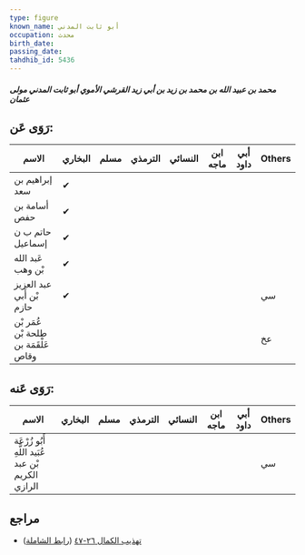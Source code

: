 ```yaml
---
type: figure
known_name: أبو ثابت المدني
occupation: محدث
birth_date:
passing_date:
tahdhib_id: 5436
---
```

##### محمد بن عبيد الله بن محمد بن زيد بن أبي زيد القرشي الأموي أبو ثابت المدني مولى عثمان

## رَوَى عَن:
| الاسم                                | البخاري | مسلم | الترمذي | النسائي | ابن ماجه | أبي داود | Others |
| ------------------------------------ | ------- | ---- | ------- | ------- | -------- | -------- | ------ |
| إبراهيم بن سعد                       | ✔       |      |         |         |          |          |        |
| أسامة بن حفص                         | ✔       |      |         |         |          |          |        |
| حاتم ب ن إسماعيل                     | ✔       |      |         |         |          |          |        |
| عَبد الله بْن وهب                    | ✔       |      |         |         |          |          |        |
| عبد العزيز بْن أَبي حازم             | ✔       |      |         |         |          |          | سي     |
| عُمَر بْن طلحة بْن عَلْقَمَة بن وقاص |         |      |         |         |          |          | عخ     |
## رَوَى عَنه:
| الاسم                                              | البخاري | مسلم | الترمذي | النسائي | ابن ماجه | أبي داود | Others |
| -------------------------------------------------- | ------- | ---- | ------- | ------- | -------- | -------- | ------ |
| أَبُو زُرْعَة عُبَيد اللَّهِ بْن عبد الكريم الرازي |         |      |         |         |          |          | سي     |
## مراجع
- [تهذيب الكمال ٢٦-٤٧](obsidian://open?vault=Tahdhib-al-Kamal&file=Figures/٥٤٣٦-محمد%20بن%20عبيد%20الله%20بن%20محمد%20بن%20زيد%20بن%20أبي%20زيد%20القرشي%20الأموي%20أبو%20ثابت%20المدني%20مولى%20عثمان) ([رابط الشاملة](https://shamela.ws/book/3722/13795))